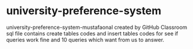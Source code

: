 # university-preference-system
university-preference-system-mustafaonal created by GitHub Classroom sql file contains create tables codes and insert tables codes for see if queries work fine and 10 queries which want from us to answer.

